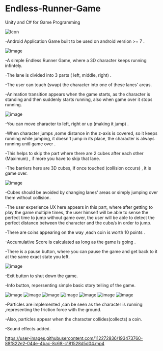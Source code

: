 # Endless-Runner-Game
Unity and C# for Game Programming 

![Icon](https://user-images.githubusercontent.com/112272836/214951029-141f79e7-541e-44e6-9bcb-2a5dcca690f8.PNG)

-Android Application Game built to be used on android version >= 7 .

![image](https://user-images.githubusercontent.com/112272836/214952052-4a7e1dcb-1217-4b4e-92ea-7c510f430b6b.png)

-A simple Endless Runner Game, where a 3D character keeps running infintely.

-The lane is divided into 3 parts ( left, middle, right) .

-The user can touch (swap) the character into one of these lanes' areas.

-Animation transition appears when the game starts, as the character is standing and then suddenly starts running, also when game over it stops running.

![image](https://user-images.githubusercontent.com/112272836/214952869-e8561a2d-d400-49da-937d-5fa0a3ba50be.png)

-You can move character to left, right or up (making it jump) .

-When character jumps ,some distance in the z-axis is covered, so it keeps running while jumping, it doesn't jump in its place, the character is always running unitl game over .

-This helps to skip the part where there are 2 cubes after each other (Maximum) , if more you have to skip that lane.

-The barriers here are 3D cubes, if once touched (collision occurs) , it is game over.

![image](https://user-images.githubusercontent.com/112272836/214952172-fff518a9-6ffe-4a19-bfaf-6bfb7d7f7f37.png)

-Cubes should be avoided by changing lanes' areas or simply jumping over them without collision.

-The user experience UX here appears in this part, where after getting to play the game multiple times, the user himself will be able to sense the perfect time to jump without game over, the user will be able to detect the perfect distance between the character and the cube/s in order to jump.

-There are coins appearing on the way ,each coin is worth 10 points .

-Accumulative Score is calculated as long as the game is going .

-There is a pause button, where you can pause the game and get back to it at the same exact state you left.

![image](https://user-images.githubusercontent.com/112272836/214952268-16b4e18e-45fb-4259-aa3c-5b6c02bf115f.png)

-Exit button to shut down the game.

-Info button, repersenting simple basic story telling of the game.

![image](https://user-images.githubusercontent.com/112272836/214952969-80f8c0cf-a67c-47db-b5f9-ce256e14cf18.png)
![image](https://user-images.githubusercontent.com/112272836/214953050-2b10900b-748e-4d4f-a0d7-0e300e6c7aaa.png)
![image](https://user-images.githubusercontent.com/112272836/214953120-c0c59e99-07ca-47d4-96d5-6226f320527c.png)
![image](https://user-images.githubusercontent.com/112272836/214953173-affedca3-14af-44da-a644-082f03201cbf.png)
![image](https://user-images.githubusercontent.com/112272836/214953215-ed7e5cf7-79b2-430b-b965-5406fb43e3a7.png)
![image](https://user-images.githubusercontent.com/112272836/214953287-5e2a090c-51b9-48b2-880a-04cea81bc36e.png)
![image](https://user-images.githubusercontent.com/112272836/214953328-409df46d-b54a-4c59-8378-67d03478c70d.png)

-Particles are implemented ,can be seen as the character is running ,representing the friction force with the ground.

-Also, particles appear when the character collides(collects) a coin.

-Sound effects added.

https://user-images.githubusercontent.com/112272836/193473760-88f822e2-044e-4bac-8c68-c181528d5d04.mp4

